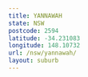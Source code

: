 ```yaml
---
title: YANNAWAH
state: NSW
postcode: 2594
latitude: -34.231083
longitude: 148.10732
url: /nsw/yannawah/
layout: suburb
---
```

